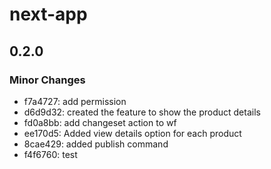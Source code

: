 # next-app

## 0.2.0

### Minor Changes

- f7a4727: add permission
- d6d9d32: created the feature to show the product details
- fd0a8bb: add changeset action to wf
- ee170d5: Added view details option for each product
- 8cae429: added publish command
- f4f6760: test
